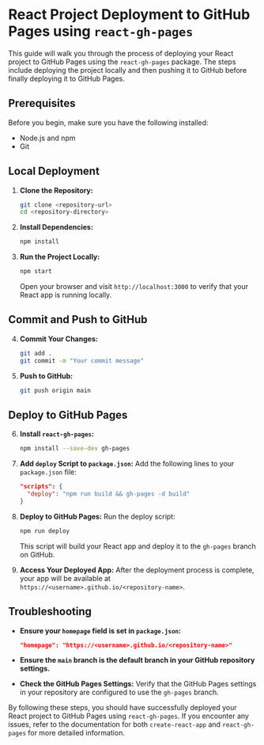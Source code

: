 # React Project Deployment to GitHub Pages using `react-gh-pages`

This guide will walk you through the process of deploying your React project to GitHub Pages using the `react-gh-pages` package. The steps include deploying the project locally and then pushing it to GitHub before finally deploying it to GitHub Pages.

## Prerequisites

Before you begin, make sure you have the following installed:

- Node.js and npm
- Git

## Local Deployment

1. **Clone the Repository:**

   ```bash
   git clone <repository-url>
   cd <repository-directory>
   ```

2. **Install Dependencies:**

   ```bash
   npm install
   ```

3. **Run the Project Locally:**

   ```bash
   npm start
   ```

   Open your browser and visit `http://localhost:3000` to verify that your React app is running locally.

## Commit and Push to GitHub

4. **Commit Your Changes:**

   ```bash
   git add .
   git commit -m "Your commit message"
   ```

5. **Push to GitHub:**
   ```bash
   git push origin main
   ```

## Deploy to GitHub Pages

6. **Install `react-gh-pages`:**

   ```bash
   npm install --save-dev gh-pages
   ```

7. **Add `deploy` Script to `package.json`:**
   Add the following lines to your `package.json` file:

   ```json
   "scripts": {
     "deploy": "npm run build && gh-pages -d build"
   }
   ```

8. **Deploy to GitHub Pages:**
   Run the deploy script:

   ```bash
   npm run deploy
   ```

   This script will build your React app and deploy it to the `gh-pages` branch on GitHub.

9. **Access Your Deployed App:**
   After the deployment process is complete, your app will be available at `https://<username>.github.io/<repository-name>`.

## Troubleshooting

- **Ensure your `homepage` field is set in `package.json`:**

  ```json
  "homepage": "https://<username>.github.io/<repository-name>"
  ```

- **Ensure the `main` branch is the default branch in your GitHub repository settings.**

- **Check the GitHub Pages Settings:**
  Verify that the GitHub Pages settings in your repository are configured to use the `gh-pages` branch.

By following these steps, you should have successfully deployed your React project to GitHub Pages using `react-gh-pages`. If you encounter any issues, refer to the documentation for both `create-react-app` and `react-gh-pages` for more detailed information.
